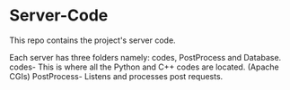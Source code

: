 # Server-Code
This repo contains the project's server code.

Each server has three folders namely: codes, PostProcess and Database.
codes- This is where all the Python and C++ codes are located. (Apache CGIs)
PostProcess- Listens and processes post requests.
